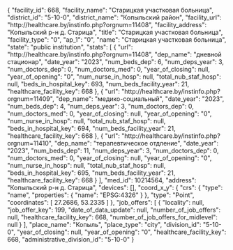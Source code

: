 {
    "facility_id": 668,
    "facility_name": "Старицкая участковая больница",
    "district_id": "5-10-0",
    "district_name": "Копыльский район",
    "facility_url": "http:\/\/healthcare.by\/instinfo.php?orgnum=11408",
    "facility_address": "Копыльский р-н д. Старица",
    "title": "Старицкая участковая больница",
    "facility_type": "0",
    "ap_1": "0",
    "name": "Старицкая участковая больница",
    "state": "public institution",
    "stats": [
        {
            "url": "http:\/\/healthcare.by\/instinfo.php?orgnum=11408",
            "dep_name": "дневной стационар",
            "date_year": "2023",
            "num_beds_dep": 6,
            "num_deps_year": 3,
            "num_doctors_dep": 0,
            "num_doctors_med": 0,
            "year_of_closing": null,
            "year_of_opening": "0",
            "num_nurse_in_hosp": null,
            "total_nub_staf_hosp": null,
            "beds_in_hospital_key": 693,
            "num_beds_facility_year": 21,
            "healthcare_facility_key": 668
        },
        {
            "url": "http:\/\/healthcare.by\/instinfo.php?orgnum=11409",
            "dep_name": "медико-социальный",
            "date_year": "2023",
            "num_beds_dep": 4,
            "num_deps_year": 3,
            "num_doctors_dep": 0,
            "num_doctors_med": 0,
            "year_of_closing": null,
            "year_of_opening": "0",
            "num_nurse_in_hosp": null,
            "total_nub_staf_hosp": null,
            "beds_in_hospital_key": 694,
            "num_beds_facility_year": 21,
            "healthcare_facility_key": 668
        },
        {
            "url": "http:\/\/healthcare.by\/instinfo.php?orgnum=11410",
            "dep_name": "терапевтическое отдление",
            "date_year": "2023",
            "num_beds_dep": 11,
            "num_deps_year": 3,
            "num_doctors_dep": 0,
            "num_doctors_med": 0,
            "year_of_closing": null,
            "year_of_opening": "0",
            "num_nurse_in_hosp": null,
            "total_nub_staf_hosp": null,
            "beds_in_hospital_key": 695,
            "num_beds_facility_year": 21,
            "healthcare_facility_key": 668
        }
    ],
    "med_id": 10214564,
    "address": "Копыльский р-н д. Старица",
    "devices": [],
    "coord_x_y": {
        "crs": {
            "type": "name",
            "properties": {
                "name": "EPSG:4326"
            }
        },
        "type": "Point",
        "coordinates": [
            27.2686,
            53.2335
        ]
    },
    "job_offers": [
        {
            "locality": null,
            "job_offer_key": 199,
            "date_of_data_update": null,
            "number_of_job_offers": null,
            "healthcare_facility_key": 668,
            "number_of_job_offers_for_midlevel": null
        }
    ],
    "place_name": "Копыль",
    "place_type": "city",
    "division_id": "5-10-0",
    "year_of_closing": null,
    "year_of_opening": "0",
    "healthcare_facility_key": 668,
    "administrative_division_id": "5-10-0"
}